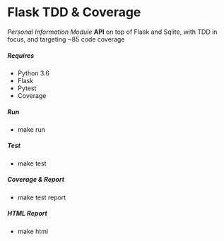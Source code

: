 # Flask TDD & Coverage
*Personal Information Module* **API** on top of Flask and Sqlite, with TDD in focus, and targeting ~85 code coverage

##### Requires 
- Python 3.6
- Flask
- Pytest
- Coverage
 

##### Run
-  make run

##### Test
-  make test

##### Coverage & Report
-  make test report

##### HTML Report
-  make html 

